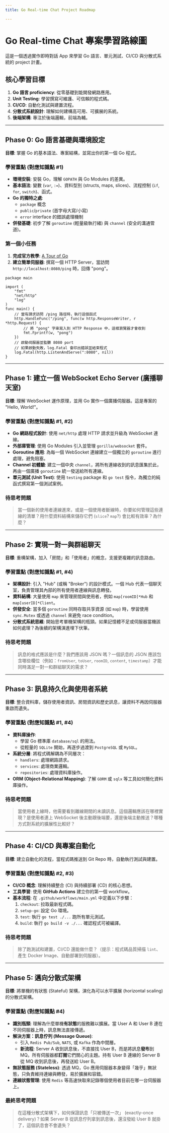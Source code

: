 ```yaml
---
title: Go Real-time Chat Project Roadmap

---
```


# Go Real-time Chat 專案學習路線圖

這是一個透過實作即時對話 App 來學習 Go 語言、單元測試、CI/CD 與分散式系統的 project 計畫。

## 核心學習目標

1.  **Go 語言 proficiency**: 從零基礎到能開發網路應用。
2.  **Unit Testing**: 學習撰寫可維護、可信賴的程式碼。
3.  **CI/CD**: 自動化測試與建置流程。
4.  **分散式系統設計**: 理解如何建構高可用、可擴展的系統。
5.  **後端架構**: 專注於後端邏輯，前端為輔。

---

## Phase 0: Go 語言基礎與環境設定

**目標**: 掌握 Go 的基本語法、專案結構，並寫出你的第一個 Go 程式。

### 學習重點 (對應知識點 #1)

* **環境安裝**: 安裝 Go，理解 `GOPATH` 與 Go Modules 的差異。
* **基本語法**: 變數 (`var`, `:=`)、資料型別 (structs, maps, slices)、流程控制 (`if`, `for`, `switch`)、函式。
* **Go 的獨特之處**:
    * `package` 概念
    * `public`/`private` (首字母大寫/小寫)
    * `error` interface 的錯誤處理機制
* **併發基礎**: 初步了解 `goroutine` (輕量級執行緒) 與 `channel` (安全的溝通管道)。

### 第一個小任務

1.  **完成官方教學**: [A Tour of Go](https://go.dev/tour/welcome/1)
2.  **建立簡單伺服器**: 撰寫一個 HTTP Server，當訪問 `http://localhost:8080/ping` 時，回傳 "pong"。

```golang
package main

import (
	"fmt"
	"net/http"
	"log"
)
func main() {
    // 當有請求訪問 /ping 路徑時，執行這個函式
    http.HandleFunc("/ping", func(w http.ResponseWriter, r *http.Request) {
        // 將 "pong" 字串寫入到 HTTP Response 中，這樣瀏覽器才會收到
        fmt.Fprintf(w, "pong")
    })
    // 啟動伺服器並監聽 8080 port
	// 如果啟動失敗，log.Fatal 會印出錯誤並結束程式
    log.Fatal(http.ListenAndServe(":8080", nil))
}
```

---

## Phase 1: 建立一個 WebSocket Echo Server (廣播聊天室)

**目標**: 理解 WebSocket 運作原理，並用 Go 實作一個廣播伺服器。這是專案的 "Hello, World!"。

### 學習重點 (對應知識點 #1, #2)

* **Go 網路程式設計**: 使用 `net/http` 處理 HTTP 請求並升級為 WebSocket 連線。
* **外部庫管理**: 使用 Go Modules 引入並管理 `gorilla/websocket` 套件。
* **Goroutine 應用**: 為每一個 WebSocket 連線建立一個獨立的 `goroutine` 進行處理，避免阻塞。
* **Channel 初體驗**: 建立一個中央 `channel`，將所有連線收到的訊息匯集於此，再由一個廣播 `goroutine` 統一發送給所有連線。
* **單元測試 (Unit Test)**: 使用 `testing` package 和 `go test` 指令，為獨立的純函式撰寫第一個測試案例。

### 待思考問題

> 當一個新的使用者連線進來，或是一個使用者斷線時，你要如何管理這些連線的清單？用什麼資料結構來儲存它們 (`slice`? `map`?) 會比較有效率？為什麼？

---

## Phase 2: 實現一對一與群組聊天

**目標**: 重構架構，加入「房間」和「使用者」的概念，支援更複雜的訊息路由。

### 學習重點 (對應知識點 #1, #4)

* **架構設計**: 引入 "Hub" (或稱 "Broker") 的設計模式。一個 Hub 代表一個聊天室，負責管理其內部的所有使用者連線與訊息轉發。
* **資料結構**: 大量使用 `map` 來管理房間與使用者，例如 `map[roomID]*Hub` 和 `map[userID]*Client`。
* **併發安全**: 當多個 `goroutine` 同時存取共享資源 (如 `map`) 時，學習使用 `sync.Mutex` 或透過 `channel` 來避免 race condition。
* **分散式系統思維**: 開始思考單機架構的瓶頸。如果記憶體不足或伺服器當機該如何處理？為後續的架構演進埋下伏筆。

### 待思考問題

> 訊息的格式應該是什麼？我們應該用 JSON 嗎？一個訊息的 JSON 應該包含哪些欄位（例如：`fromUser`, `toUser`, `roomID`, `content`, `timestamp`）才能同時滿足一對一和群組聊天的需求？

---

## Phase 3: 訊息持久化與使用者系統

**目標**: 整合資料庫，儲存使用者資訊、房間資訊和歷史訊息，讓資料不再因伺服器重啟而遺失。

### 學習重點 (對應知識點 #1, #4)

* **資料庫操作**:
    * 學習 Go 標準庫 `database/sql` 的用法。
    * 從輕量的 `SQLite` 開始，再逐步過渡到 `PostgreSQL` 或 `MySQL`。
* **系統分層**: 將程式碼解耦為不同層次：
    * `handlers`: 處理網路請求。
    * `services`: 處理商業邏輯。
    * `repositories`: 處理資料庫操作。
* **ORM (Object-Relational Mapping)**: 了解 `GORM` 或 `sqlx` 等工具如何簡化資料庫操作。

### 待思考問題

> 當使用者上線時，他需要看到離線期間的未讀訊息。這個邏輯應該在哪裡實現？是使用者連上 WebSocket 後主動跟後端要，還是後端主動推送？哪種方式對系統的擴展性比較好？

---

## Phase 4: CI/CD 與專案自動化

**目標**: 建立自動化的流程，當程式碼推送到 Git Repo 時，自動執行測試與建置。

### 學習重點 (對應知識點 #2, #3)

* **CI/CD 概念**: 理解持續整合 (CI) 與持續部署 (CD) 的核心思想。
* **工具學習**: 使用 **GitHub Actions** 建立你的第一個 workflow。
* **基本流程**: 在 `.github/workflows/main.yml` 中定義以下步驟：
    1.  `checkout`: 拉取最新程式碼。
    2.  `setup-go`: 設定 Go 環境。
    3.  `test`: 執行 `go test ./...` 跑所有單元測試。
    4.  `build`: 執行 `go build -v ./...` 確認程式可被編譯。

### 待思考問題

> 除了跑測試和建置，CI/CD 還能做什麼？（提示：程式碼品質掃描 `lint`、產生 Docker Image、自動部署到伺服器）。

---

## Phase 5: 邁向分散式架構

**目標**: 將單機的有狀態 (Stateful) 架構，演化為可以水平擴展 (horizontal scaling) 的分散式架構。

### 學習重點 (對應知識點 #4)

* **識別瓶頸**: 理解為什麼單機**有狀態**的服務難以擴展。當 User A 和 User B 連在不同伺服器上時，訊息無法直接傳遞。
* **解決方案：訊息佇列 (Message Queue)**:
    * 引入 `Redis Pub/Sub`, `NATS`, 或 `Kafka` 作為中間層。
    * **新流程**: Server A 收到訊息後，不直接找 User B，而是將訊息**發布**到 MQ。所有伺服器都**訂閱**它們關心的主題。持有 User B 連線的 Server B 從 MQ 收到訊息後，再發送給 User B。
* **無狀態服務 (Stateless)**: 透過 MQ，Go 應用伺服器本身變得「幾乎」無狀態，只負責維持連線與轉發，易於擴展和容錯。
* **連線狀態管理**: 使用 `Redis` 等高速快取來記錄哪個使用者目前在哪一台伺服器上。

### 最終思考問題

> 在這種分散式架構下，如何保證訊息「只被傳送一次」 (exactly-once delivery)？如果 Server B 從訊息佇列拿到訊息後，還沒發給 User B 就掛了，這個訊息會不會遺失？